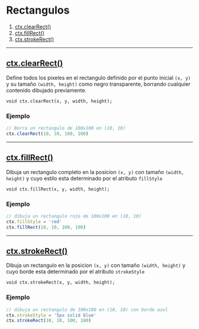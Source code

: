 Rectangulos
===========

1. [ctx.clearRect()](#ctxclearrect)
1. [ctx.fillRect()](#ctxfillrect)
1. [ctx.strokeRect()](#ctxstrokerect)

---

## [ctx.clearRect()](https://developer.mozilla.org/es/docs/Web/API/CanvasRenderingContext2D/clearRect)

Define todos los pixeles en el rectangulo definido por el punto inicial `(x, y)` y su tamaño `(width, height)` como negro transparente, borrando cualquier contenido dibujado previamente.

    void ctx.clearRect(x, y, width, height);

### Ejemplo

```js
// Borra un rectangulo de 100x100 en (10, 10)
ctx.clearRect(10, 10, 100, 100)
```

---

## [ctx.fillRect()](https://developer.mozilla.org/es/docs/Web/API/CanvasRenderingContext2D/fillRect)

Dibuja un rectangulo completo en la posicion `(x, y)` con tamaño `(width, height)` y cuyo
estilo esta determinado por el atributo `fillStyle`

    void ctx.fillRect(x, y, width, height);

### Ejemplo

```js
// dibuja un rectangulo rojo de 100x100 en (10, 10)
ctx.fillStyle = 'red'
ctx.fillRect(10, 10, 100, 100)
```

---

## [ctx.strokeRect()](https://developer.mozilla.org/es/docs/Web/API/CanvasRenderingContext2D/strokeRect)

Dibuja un rectangulo en la posicion `(x, y)` con tamaño `(width, height)` y cuyo 
borde esta determinado por el atributo `strokeStyle`

    void ctx.strokeRect(x, y, width, height);

### Ejemplo

```js
// dibuja un rectangulo de 100x100 en (10, 10) con borde azul
ctx.strokeStyle = '5px solid blue'
ctx.strokeRect(10, 10, 100, 100)
```
